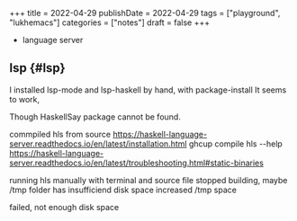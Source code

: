 +++
title = 2022-04-29
publishDate = 2022-04-29
tags = ["playground", "lukhemacs"]
categories = ["notes"]
draft = false
+++

-   language server

<!--more-->


## lsp {#lsp}

I installed lsp-mode and lsp-haskell by hand, with package-install
It seems to work,

Though HaskellSay package cannot be found.

commpiled hls from source
<https://haskell-language-server.readthedocs.io/en/latest/installation.html>
ghcup compile hls --help
<https://haskell-language-server.readthedocs.io/en/latest/troubleshooting.html#static-binaries>

running hls manually with terminal and source file
stopped building, maybe /tmp folder has insufficiend disk space
increased /tmp space

failed, not enough disk space